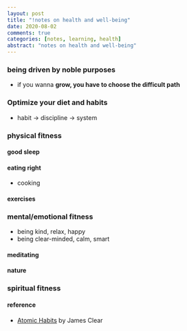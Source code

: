 ```yaml
---
layout: post
title: "!notes on health and well-being"
date: 2020-08-02
comments: true
categories: [notes, learning, health]
abstract: "notes on health and well-being"
---
```

### being driven by noble purposes  
  
  * if you wanna **grow, you have to choose the difficult path**  


### Optimize your diet and habits  
  * habit -> discipline -> system  


### physical fitness  

#### good sleep  

#### eating right  
  * cooking    

#### exercises  


### mental/emotional fitness   
  * being kind, relax, happy  
  * being clear-minded, calm, smart  

#### meditating  

#### nature  

### spiritual fitness  


#### reference
* [Atomic Habits](https://www.goodreads.com/book/show/40121378-atomic-habits) by James Clear    
